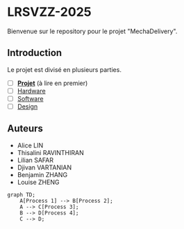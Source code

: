 # LRSVZZ-2025
Bienvenue sur le repository pour le projet "MechaDelivery". 

## Introduction 
Le projet est divisé en plusieurs parties. 

- [ ] **[Projet](docs/Projet.md)** (à lire en premier) 
- [ ] [Hardware](docs/Hardware.md) 
- [ ] [Software](docs/Software.md) 
- [ ] [Design](docs/Design.md) 

## Auteurs 
- Alice LIN 
- Thisalini RAVINTHIRAN 
- Lilian SAFAR 
- Djivan VARTANIAN 
- Benjamin ZHANG 
- Louise ZHENG 



```mermaid
graph TD;
    A[Process 1] --> B[Process 2];
    A --> C[Process 3];
    B --> D[Process 4];
    C --> D;
```
